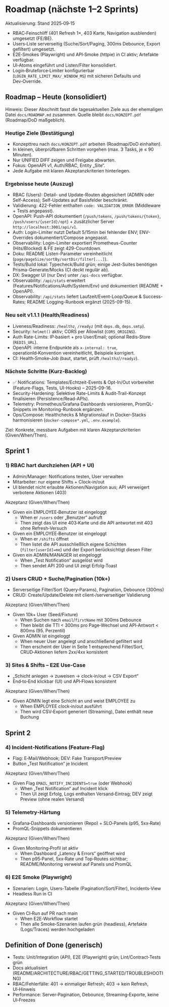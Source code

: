 # Roadmap (nächste 1–2 Sprints)

Aktualisierung: Stand 2025‑09‑15
- RBAC‑Feinschliff (401 Refresh 1×, 403 Karte, Navigation ausblenden) umgesetzt (FE/BE).
- Users‑Liste serverseitig (Suche/Sort/Paging, 300ms Debounce, Export gefiltert) umgesetzt.
- E2E‑Smokes (Playwright) und API‑Smoke (httpie) in CI aktiv; Artefakte verfügbar.
- UI‑Atoms eingeführt und Listen/Filter konsolidiert.
- Login‑Bruteforce‑Limiter konfigurierbar (`LOGIN_RATE_LIMIT_MAX/_WINDOW_MS`) mit sicheren Defaults und Dev‑Override.

## Roadmap – Heute (konsolidiert)

Hinweis: Dieser Abschnitt fasst die tagesaktuellen Ziele aus der ehemaligen Datei `docs/ROADMAP.md` zusammen. Quelle bleibt `docs/KONZEPT.pdf` (Roadmap/DoD maßgeblich).

### Heutige Ziele (Bestätigung)
- Konzepttreu nach `docs/KONZEPT.pdf` arbeiten (Roadmap/DoD einhalten).
- In kleinen, überprüfbaren Schritten vorgehen (max. 3 Tasks, je ≤ 90 Minuten).
- Nur UNIFIED DIFF zeigen und Freigabe abwarten.
- Fokus: OpenAPI v1, Auth/RBAC, Entity „Site“.
- Jede Aufgabe mit klaren Akzeptanzkriterien hinterlegen.

### Ergebnisse heute (Auszug)
- RBAC (Users): Detail- und Update-Routen abgesichert (ADMIN oder Self-Access); Self-Updates auf Basisfelder beschränkt.
- Validierung: 422-Fehler enthalten `code: VALIDATION_ERROR` (Middleware + Tests angepasst).
- OpenAPI: Push-API dokumentiert (`/push/tokens`, `/push/tokens/{token}`, `/push/users/{userId}/opt`) + zusätzlicher Server `http://localhost:3001/api/v1`.
- Auth: Login-Limiter nutzt Default 5/15min bei fehlender ENV; ENV-Overrides dokumentiert/Compose angepasst.
- Observability: Login-Limiter exportiert Prometheus-Counter (Hits/Blocked) & FE zeigt 429-Countdown.
- Doku: README Listen-Parameter vereinheitlicht (`page/pageSize/sortBy/sortDir/filter[...]`).
- Tests/Build lokal: Typecheck/Build grün; einige Jest-Suites benötigen Prisma-Generate/Mocks (CI deckt regulär ab).
- DX: Swagger UI (nur Dev) unter `/api-docs` verfügbar.
- Observability: `/api/stats` erweitert (Features/Notifications/Auth/System/Env) und dokumentiert (README + OpenAPI).
- Observability: `/api/stats` liefert Laufzeit/Event-Loop/Queue & Success-Rates; README Logging-Runbook ergänzt (2025-09-15).

### Neu seit v1.1.1 (Health/Readiness)
- Liveness/Readiness: `/healthz`, `/readyz` (mit `deps.db`, `deps.smtp`).
- Security: `helmet()` aktiv; CORS per Allowlist (`CORS_ORIGINS`).
- Auth Rate-Limits: IP‑basiert + pro User/Email; optional Redis‑Store (`REDIS_URL`).
- OpenAPI: interne Endpunkte als `x-internal: true`, operationId‑Konvention vereinheitlicht, Beispiele korrigiert.
- CI: Health‑Smoke‑Job (baut, startet, prüft `/healthz`/`/readyz`).

### Nächste Schritte (Kurz-Backlog)
- ✅ Notifications: Templates/Echtzeit-Events & Opt-In/Out vorbereitet (Feature-Flags, Tests, UI-Hooks) – 2025-09-16.
- Security-Hardening: Selektive Rate-Limits & Audit-Trail-Konzept finalisieren (Persistence/Read-APIs).
- Telemetry: Prometheus/Grafana Dashboards versionieren, PromQL-Snippets im Monitoring-Runbook ergänzen.
- Ops/Compose: Healthchecks & Migrationslauf in Docker-Stacks harmonisieren (`docker-compose*.yml`, `.env.example`).


Ziel: Konkrete, messbare Aufgaben mit klaren Akzeptanzkriterien (Given/When/Then).

## Sprint 1

### 1) RBAC hart durchziehen (API + UI)
- Admin/Manager: Notifications testen, User verwalten
- Mitarbeiter: nur eigene Shifts + Clock-in/out
- UI blendet nicht erlaubte Aktionen/Navigation aus; API verweigert verbotene Aktionen (403)

Akzeptanz (Given/When/Then)
- Given ein EMPLOYEE‑Benutzer ist eingeloggt
  - When er `/users` oder „Benutzer“ aufruft
  - Then zeigt das UI eine 403‑Karte und die API antwortet mit 403 ohne Refresh‑Versuch
- Given ein EMPLOYEE‑Benutzer ist eingeloggt
  - When er `/shifts` öffnet
  - Then listet die API ausschließlich eigene Schichten (`filter[userId]=me`) und der Export berücksichtigt diesen Filter
- Given ein ADMIN/MANAGER ist eingeloggt
  - When „Test Notification“ ausgelöst wird
  - Then sendet API 200 und UI zeigt Erfolg‑Toast

### 2) Users CRUD + Suche/Pagination (10k+)
- Serverseitige Filter/Sort (Query‑Params), Pagination, Debounce (300ms)
- CRUD: Create/Update/Delete mit client‑/serverseitiger Validierung

Akzeptanz (Given/When/Then)
- Given 10k+ User (Seed/Fixture)
  - When Suchen nach `email`/`firstName` mit 300ms Debounce
  - Then bleibt die TTI < 300ms pro Page‑Wechsel und API‑Antwort < 800ms (95. Perzentil)
- Given ADMIN ist eingeloggt
  - When neuer User angelegt und anschließend gefiltert wird
  - Then erscheint der User in Seite 1 entsprechend Filter/Sort, CRUD‑Aktionen liefern 2xx/4xx konsistent

### 3) Sites & Shifts – E2E Use‑Case
- „Schicht anlegen → zuweisen → clock‑in/out → CSV Export“
- End‑to‑End klickbar (UI) und API‑Flows konsistent

Akzeptanz (Given/When/Then)
- Given ADMIN legt eine Schicht an und weist EMPLOYEE zu
  - When EMPLOYEE clock‑in/out ausführt
  - Then wird CSV‑Export generiert (Streaming), Datei enthält neue Buchung

## Sprint 2

### 4) Incident‑Notifications (Feature‑Flag)
- Flag: E‑Mail/Webhook; DEV: Fake Transport/Preview
- Button „Test Notification“ je Incident

Akzeptanz (Given/When/Then)
- Given Flag `EMAIL_NOTIFY_INCIDENTS=true` (oder Webhook)
  - When „Test Notification“ auf Incident klick
  - Then UI zeigt Erfolg, Logs enthalten Versand‑Eintrag; DEV zeigt Preview (ohne realen Versand)

### 5) Telemetry‑Härtung
- Grafana‑Dashboards versionieren (Repo) + SLO‑Panels (p95, 5xx‑Rate)
- PromQL‑Snippets dokumentieren

Akzeptanz (Given/When/Then)
- Given Monitoring‑Profil ist aktiv
  - When Dashboard „Latency & Errors“ geöffnet wird
  - Then p95‑Panel, 5xx‑Rate und Top‑Routes sichtbar; README/Monitoring verweist auf Panels und PromQL

### 6) E2E Smoke (Playwright)
- Szenarien: Login, Users‑Tabelle (Pagination/Sort/Filter), Incidents‑View
- Headless Run in CI

Akzeptanz (Given/When/Then)
- Given CI‑Run auf PR nach main
  - When E2E‑Workflow startet
  - Then alle Smoke‑Szenarien laufen grün (headless), Artefakte (Logs/Traces) werden hochgeladen

## Definition of Done (generisch)
- Tests: Unit/Integration (API), E2E (Playwright) grün; Lint/Contract‑Tests grün
- Docs aktualisiert (README/ARCHITECTURE/RBAC/GETTING_STARTED/TROUBLESHOOTING)
- RBAC/Fehlerfälle: 401 → einmaliger Refresh; 403 → kein Refresh, UI‑Hinweis
- Performance: Server‑Pagination, Debounce, Streaming‑Exporte, keine UI‑Freezes
